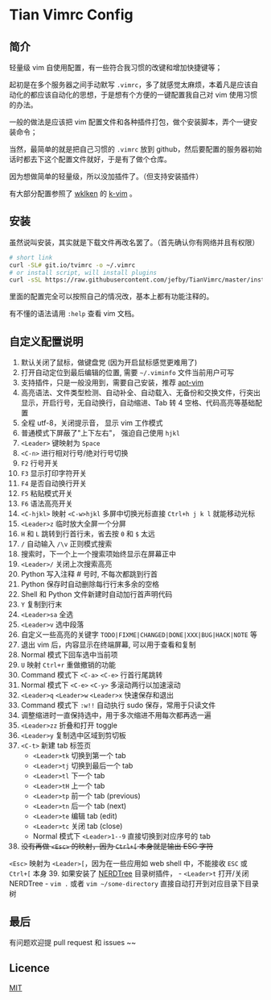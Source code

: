 
Tian Vimrc Config
=======================




简介
-----

轻量级 vim 自使用配置，有一些符合我习惯的改键和增加快捷键等；

起初是在多个服务器之间手动默写 `.vimrc`，多了就感觉太麻烦，本着凡是应该自动化的都应该自动化的思想，于是想有个方便的一键配置我自己对 vim 使用习惯的办法。

一般的做法是应该把 vim 配置文件和各种插件打包，做个安装脚本，弄个一键安装命令；

当然，最简单的就是把自己习惯的 `.vimrc` 放到 github，然后要配置的服务器初始话时都去下这个配置文件就好，于是有了做个仓库。

因为想做简单的轻量级，所以没加插件了。（但支持安装插件）

有大部分配置参照了 [wklken](https://github.com/wklken) 的 [k-vim](https://github.com/wklken/k-vim) 。




安装
-----

虽然说叫安装，其实就是下载文件再改名罢了。（首先确认你有网络并且有权限）

```bash
# short link
curl -SL# git.io/tvimrc -o ~/.vimrc
# or install script, will install plugins
curl -sSL https://raw.githubusercontent.com/jefby/TianVimrc/master/install.sh | bash
```

里面的配置完全可以按照自己的情况改，基本上都有功能注释的。

有不懂的语法请用 `:help` 查看 vim 文档。




自定义配置说明
-------------

1. 默认关闭了鼠标，做键盘党 (因为开启鼠标感觉更难用了)
2. 打开自动定位到最后编辑的位置, 需要 `~/.viminfo` 文件当前用户可写
3. 支持插件，只是一般没用到，需要自己安装，推荐 [apt-vim](https://github.com/egalpin/apt-vim)
4. 高亮语法、文件类型检测、自动补全、自动载入、无备份和交换文件，行突出显示，开启行号，无自动换行，自动缩进、Tab 转 4 空格、代码高亮等基础配置
5. 全程 utf-8，关闭提示音， 显示 vim 工作模式
6. 普通模式下屏蔽了"上下左右"， 强迫自己使用 `hjkl`
7. `<Leader>` 键映射为 `Space`
8. `<C-n>` 进行相对行号/绝对行号切换
9. `F2` 行号开关
10. `F3` 显示打印字符开关
11. `F4` 是否自动换行开关
12. `F5` 粘贴模式开关
13. `F6` 语法高亮开关
14. `<C-hjkl>` 映射 `<C-w>hjkl` 多屏中切换光标直接 `Ctrl+h j k l` 就能移动光标
15. `<Leader>z` 临时放大全屏一个分屏
16. `H` 和 `L` 跳转到行首行未，省去按 `0` 和 `$` 太远
17. `/` 自动输入 `/\v` 正则模式搜索
18. 搜索时，下一个上一个搜索项始终显示在屏幕正中
19. `<Leader>/` 关闭上次搜索高亮
20. Python 写入注释 # 号时, 不每次都跳到行首
21. Python 保存时自动删除每行行末多余的空格
22. Shell 和 Python 文件新建时自动加行首声明代码
23. `Y` 复制到行末
24. `<Leader>sa` 全选
25. `<Leader>v` 选中段落
26. 自定义一些高亮的关键字 `TODO|FIXME|CHANGED|DONE|XXX|BUG|HACK|NOTE` 等
27. 退出 vim 后，内容显示在终端屏幕, 可以用于查看和复制
28. Normal 模式下回车选中当前项
29. `U` 映射 `Ctrl+r` 重做撤销的功能
30. Command 模式下 `<C-a>` `<C-e>` 行首行尾跳转
31. Normal 模式下 `<C-e>` `<C-y>` 多滚动两行以加速滚动
32. `<Leader>q` `<Leader>w` `<Leader>x`  快速保存和退出
33. Command 模式下 `:w!!` 自动执行 sudo 保存，常用于只读文件
34. 调整缩进时一直保持选中，用于多次缩进不用每次都再选一遍
35. `<Leader>zz` 折叠和打开 toggle
36. `<Leader>y` 复制选中区域到剪切板
37. `<C-t>` 新建 tab 标签页
    - `<Leader>tk` 切换到第一个 tab
    - `<Leader>tj` 切换到最后一个 tab
    - `<Leader>tl` 下一个 tab
    - `<Leader>tH` 上一个 tab
    - `<Leader>tp` 前一个 tab (previous)
    - `<Leader>tn` 后一个 tab (next)
    - `<Leader>te` 编辑 tab (edit)
    - `<Leader>tc` 关闭 tab (close)
    - Normal 模式下 `<Leader>1--9` 直接切换到对应序号的 tab
38. ~~没有再做 `<Esc>` 的映射，因为 `Ctrl+[` 本身就是输出 ESC 字符~~

  `<Esc>` 映射为 `<Leader>[`，因为在一些应用如 web shell 中，不能接收 `ESC` 或 `Ctrl+[` 本身
39. 如果安装了 [NERDTree](https://github.com/scrooloose/nerdtree) 目录树插件，
    - `<Leader>t` 打开/关闭 NERDTree
    - `vim .` 或者 `vim ~/some-directory` 直接自动打开到对应目录下目录树


最后
-----

有问题欢迎提 pull request 和 issues ~~



## Licence

[MIT](https://opensource.org/licenses/MIT)

